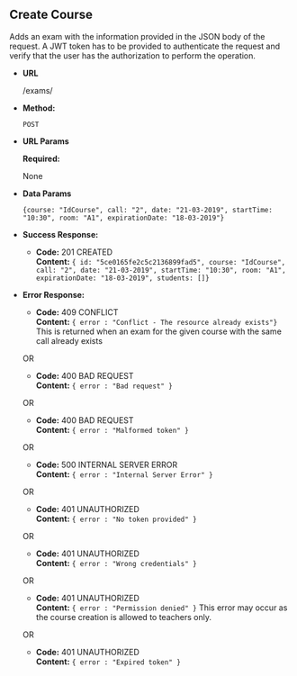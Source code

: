 **Create Course**
----
  Adds an exam with the information provided in the JSON body of the request.
  A JWT token has to be provided to authenticate the request and verify that
  the user has the authorization to perform the operation.

* **URL**

  /exams/

* **Method:**

  `POST`
  
*  **URL Params**

   **Required:**
 
   None
   

* **Data Params**

    `{course: "IdCourse", call: "2", date: "21-03-2019", startTime: "10:30", room: "A1",
    	  expirationDate: "18-03-2019"}`

* **Success Response:**

  * **Code:** 201 CREATED <br />
    **Content:** `{ id: "5ce0165fe2c5c2136899fad5", course: "IdCourse", 
                                     call: "2", date: "21-03-2019", startTime: "10:30",
                                     room: "A1", expirationDate: "18-03-2019", students: []}`
 
* **Error Response:**

  * **Code:** 409 CONFLICT <br />
    **Content:** `{ error : "Conflict - The resource already exists"}`
    This is returned when an exam for the given course with the same call already exists

  OR

  * **Code:** 400 BAD REQUEST <br />
    **Content:** `{ error : "Bad request" }`
    
  OR

  * **Code:** 400 BAD REQUEST <br />
    **Content:** `{ error : "Malformed token" }`
    
  OR

  * **Code:** 500 INTERNAL SERVER ERROR <br />
    **Content:** `{ error : "Internal Server Error" }`
    
  OR

  * **Code:** 401 UNAUTHORIZED <br />
    **Content:** `{ error : "No token provided" }`
    
  OR

  * **Code:** 401 UNAUTHORIZED <br />
    **Content:** `{ error : "Wrong credentials" }`
    
  OR

  * **Code:** 401 UNAUTHORIZED <br />
    **Content:** `{ error : "Permission denied" }` This error may occur as the course creation is allowed to teachers only.
    
  OR

  * **Code:** 401 UNAUTHORIZED <br />
    **Content:** `{ error : "Expired token" }`